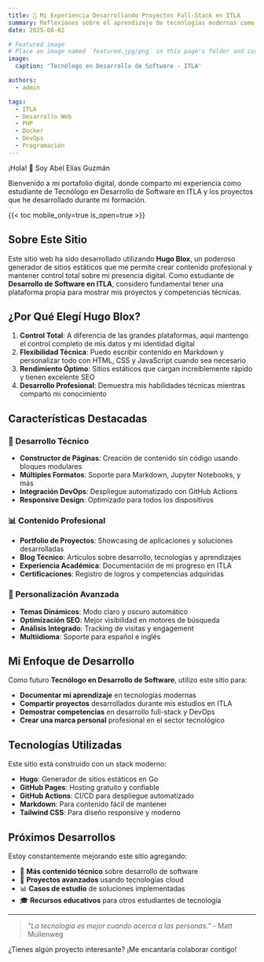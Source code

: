 ```yaml
---
title: 🚀 Mi Experiencia Desarrollando Proyectos Full-Stack en ITLA
summary: Reflexiones sobre el aprendizaje de tecnologías modernas como PHP, Docker, Ansible y desarrollo web responsive en mi formación como Tecnólogo en Desarrollo de Software.
date: 2025-08-02

# Featured image
# Place an image named `featured.jpg/png` in this page's folder and customize its options here.
image:
  caption: 'Tecnólogo en Desarrollo de Software - ITLA'

authors:
  - admin

tags:
  - ITLA
  - Desarrollo Web
  - PHP
  - Docker
  - DevOps
  - Programación
---
```


¡Hola! 👋 Soy Abel Elías Guzmán 

Bienvenido a mi portafolio digital, donde comparto mi experiencia como estudiante de Tecnólogo en Desarrollo de Software en ITLA y los proyectos que he desarrollado durante mi formación.

{{< toc mobile_only=true is_open=true >}}

## Sobre Este Sitio

Este sitio web ha sido desarrollado utilizando **Hugo Blox**, un poderoso generador de sitios estáticos que me permite crear contenido profesional y mantener control total sobre mi presencia digital. Como estudiante de **Desarrollo de Software en ITLA**, considero fundamental tener una plataforma propia para mostrar mis proyectos y competencias técnicas.

## ¿Por Qué Elegí Hugo Blox?

1. **Control Total**: A diferencia de las grandes plataformas, aquí mantengo el control completo de mis datos y mi identidad digital
2. **Flexibilidad Técnica**: Puedo escribir contenido en Markdown y personalizar todo con HTML, CSS y JavaScript cuando sea necesario
3. **Rendimiento Óptimo**: Sitios estáticos que cargan increíblemente rápido y tienen excelente SEO
4. **Desarrollo Profesional**: Demuestra mis habilidades técnicas mientras comparto mi conocimiento

## Características Destacadas

### 🔧 Desarrollo Técnico
- **Constructor de Páginas**: Creación de contenido sin código usando bloques modulares
- **Múltiples Formatos**: Soporte para Markdown, Jupyter Notebooks, y más
- **Integración DevOps**: Despliegue automatizado con GitHub Actions
- **Responsive Design**: Optimizado para todos los dispositivos

### 📊 Contenido Profesional  
- **Portfolio de Proyectos**: Showcasing de aplicaciones y soluciones desarrolladas
- **Blog Técnico**: Artículos sobre desarrollo, tecnologías y aprendizajes
- **Experiencia Académica**: Documentación de mi progreso en ITLA
- **Certificaciones**: Registro de logros y competencias adquiridas

### 🎨 Personalización Avanzada
- **Temas Dinámicos**: Modo claro y oscuro automático
- **Optimización SEO**: Mejor visibilidad en motores de búsqueda
- **Análisis Integrado**: Tracking de visitas y engagement
- **Multiidioma**: Soporte para español e inglés

## Mi Enfoque de Desarrollo

Como futuro **Tecnólogo en Desarrollo de Software**, utilizo este sitio para:

- **Documentar mi aprendizaje** en tecnologías modernas
- **Compartir proyectos** desarrollados durante mis estudios en ITLA
- **Demostrar competencias** en desarrollo full-stack y DevOps
- **Crear una marca personal** profesional en el sector tecnológico

## Tecnologías Utilizadas

Este sitio está construido con un stack moderno:

- **Hugo**: Generador de sitios estáticos en Go
- **GitHub Pages**: Hosting gratuito y confiable
- **GitHub Actions**: CI/CD para despliegue automatizado
- **Markdown**: Para contenido fácil de mantener
- **Tailwind CSS**: Para diseño responsive y moderno

## Próximos Desarrollos

Estoy constantemente mejorando este sitio agregando:

- 📝 **Más contenido técnico** sobre desarrollo de software
- 🚀 **Proyectos avanzados** usando tecnologías cloud
- 📊 **Casos de estudio** de soluciones implementadas
- 🎓 **Recursos educativos** para otros estudiantes de tecnología

---

> *"La tecnología es mejor cuando acerca a las personas."* - Matt Mullenweg

¿Tienes algún proyecto interesante? ¡Me encantaría colaborar contigo!
